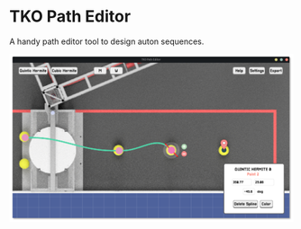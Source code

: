 # TKO Path Editor
A handy path editor tool to design auton sequences.

![image](https://github.com/MittyRobotics/tko-path-editor/blob/rewrite/assets/png/Screenshot%20from%202022-01-04%2019-17-03.png)
